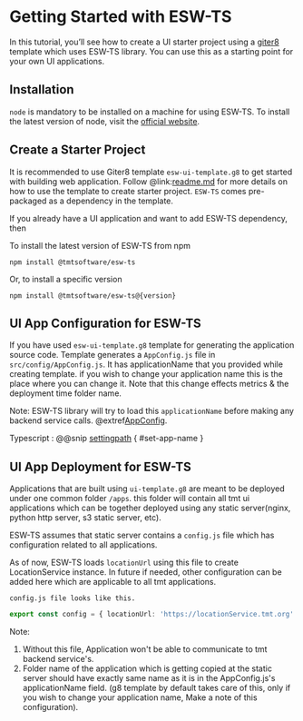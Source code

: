 # Getting Started with ESW-TS

In this tutorial, you’ll see how to create a UI starter project using a [giter8](http://www.foundweekends.org/giter8/)
template which uses ESW-TS library. You can use this as a starting point for your own UI applications.

## Installation

`node` is mandatory to be installed on a machine for using ESW-TS. To install the latest version of node, visit the
[official website](https://nodejs.org/en/).

## Create a Starter Project

It is recommended to use Giter8 template `esw-ui-template.g8` to get started with building web application.
Follow @link:[readme.md](https://github.com/tmtsoftware/esw-ui-template.g8/blob/master/README.md) for more details on how to
use the template to create starter project. `ESW-TS` comes pre-packaged as a dependency in the template.

If you already have a UI application and want to add ESW-TS dependency, then

To install the latest version of ESW-TS from npm

`npm install @tmtsoftware/esw-ts`

Or, to install a specific version

`npm install @tmtsoftware/esw-ts@{version}`

## UI App Configuration for ESW-TS

If you have used `esw-ui-template.g8` template for generating the application source code. Template generates a `AppConfig.js` file in `src/config/AppConfig.js`. It has applicationName that you provided while creating template. if you wish to change your application name this is the place where you can change it. Note that this change effects metrics & the deployment time folder name.

Note: ESW-TS library will try to load this `applicationName` before making any backend service calls.
@extref[AppConfig](ts-docs:modules/models.html#appconfig).

Typescript
:   @@snip [settingpath](../../../../example/src/documentation/common/AppPath.tsx) { #set-app-name }

## UI App Deployment for ESW-TS

Applications that are built using `ui-template.g8` are meant to be deployed under one common folder `/apps`.
this folder will contain all tmt ui applications which can be together deployed using any static server(nginx, python http server, s3 static server, etc).

ESW-TS assumes that static server contains a `config.js` file which has configuration related to all applications.

As of now, ESW-TS loads `locationUrl` using this file to create LocationService instance. In future if needed, other configuration can be added here which are applicable to all tmt applications.

`config.js file looks like this.`

```ts
export const config = { locationUrl: 'https://locationService.tmt.org' }
```

Note:

1. Without this file, Application won't be able to communicate to tmt backend service's.
2. Folder name of the application which is getting copied at the static server should have exactly same name as it is in the AppConfig.js's applicationName field. (g8 template by default takes care of this, only if you wish to change your application name, Make a note of this configuration).
